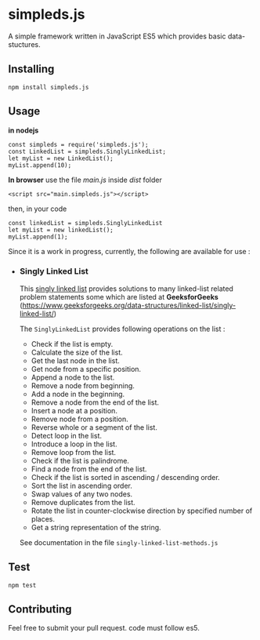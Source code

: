 # simpleds.js
A simple framework written in JavaScript ES5 which provides basic data-stuctures.

## Installing
`npm install simpleds.js`

## Usage
**in nodejs**

```
const simpleds = require('simpleds.js');
const LinkedList = simpleds.SinglyLinkedList;
let myList = new LinkedList();
myList.append(10);
```
**In browser**
use the file *main.js* inside *dist* folder

`<script src="main.simpleds.js"></script>`

then, in your code

```
const linkedList = simpleds.SinglyLinkedList
let myList = new linkedList();
myList.append(1);
```

Since it is a work in progress, currently, the following are available for use :
- ### Singly Linked List
    
    This [singly linked list](https://en.wikipedia.org/wiki/Linked_list) provides solutions to many linked-list related problem statements some which are listed at **GeeksforGeeks** (https://www.geeksforgeeks.org/data-structures/linked-list/singly-linked-list/)

    The `SinglyLinkedList` provides following operations on the list : 
    - Check if the list is empty.
    - Calculate the size of the list.
    - Get the last node in the list. 
    - Get node from a specific position.
    - Append a node to the list.
    - Remove a node from beginning.
    - Add a node in the beginning.
    - Remove a node from the end of the list.
    - Insert a node at a position.
    - Remove node from a position.
    - Reverse whole or a segment of the list.
    - Detect loop in the list.
    - Introduce a loop in the list.
    - Remove loop from the list.
    - Check if the list is palindrome.
    - Find a node from the end of the list.
    - Check if the list is sorted in ascending / descending order.
    - Sort the list in ascending order.
    - Swap values of any two nodes.
    - Remove duplicates from the list.
    - Rotate the list in counter-clockwise direction by specified number of places.
    - Get a string representation of the string.

    See documentation in the file `singly-linked-list-methods.js`

## Test
`npm test`

## Contributing
Feel free to submit your pull request. code must follow es5.